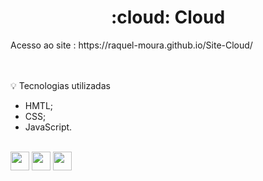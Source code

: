  <h1 align="center">  :cloud: Cloud </h1>
Acesso ao site : https://raquel-moura.github.io/Site-Cloud/
<br>
<br>
<br>




💡 Tecnologias utilizadas 
- HMTL;
- CSS;
- JavaScript.

<div style="display; inline_block"><br>
<img aling="center" height="30" width="30" src="https://cdn.jsdelivr.net/gh/devicons/devicon/icons/html5/html5-original.svg" />
          
<img aling="center" height="30" width="30" src="https://cdn.jsdelivr.net/gh/devicons/devicon/icons/css3/css3-original.svg" />
 
<img aling="center" height="30" width="30" src="https://cdn.jsdelivr.net/gh/devicons/devicon/icons/javascript/javascript-original.svg" />
 </div>                  
          
